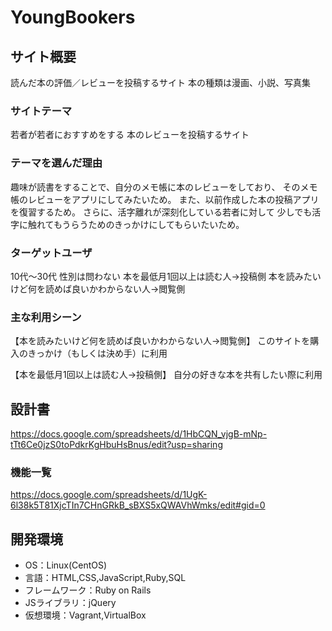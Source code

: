 # YoungBookers

## サイト概要
読んだ本の評価／レビューを投稿するサイト
本の種類は漫画、小説、写真集

### サイトテーマ
若者が若者におすすめをする
本のレビューを投稿するサイト

### テーマを選んだ理由
趣味が読書をすることで、自分のメモ帳に本のレビューをしており、
そのメモ帳のレビューをアプリにしてみたいため。
また、以前作成した本の投稿アプリを復習するため。
さらに、活字離れが深刻化している若者に対して
少しでも活字に触れてもうらうためのきっかけにしてもらいたいため。

### ターゲットユーザ
10代〜30代
性別は問わない
本を最低月1回以上は読む人→投稿側
本を読みたいけど何を読めば良いかわからない人→閲覧側


### 主な利用シーン
【本を読みたいけど何を読めば良いかわからない人→閲覧側】
このサイトを購入のきっかけ（もしくは決め手）に利用

【本を最低月1回以上は読む人→投稿側】
自分の好きな本を共有したい際に利用


## 設計書
https://docs.google.com/spreadsheets/d/1HbCQN_vjgB-mNp-tTt6Ce0jzS0toPdkrKgHbuHsBnus/edit?usp=sharing

### 機能一覧
https://docs.google.com/spreadsheets/d/1UgK-6l38k5T81XjcTIn7CHnGRkB_sBXS5xQWAVhWmks/edit#gid=0

## 開発環境
- OS：Linux(CentOS)
- 言語：HTML,CSS,JavaScript,Ruby,SQL
- フレームワーク：Ruby on Rails
- JSライブラリ：jQuery
- 仮想環境：Vagrant,VirtualBox